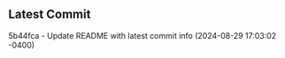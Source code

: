 
## Latest Commit
5b44fca - Update README with latest commit info (2024-08-29 17:03:02 -0400) <Yunxi-Zhou>
